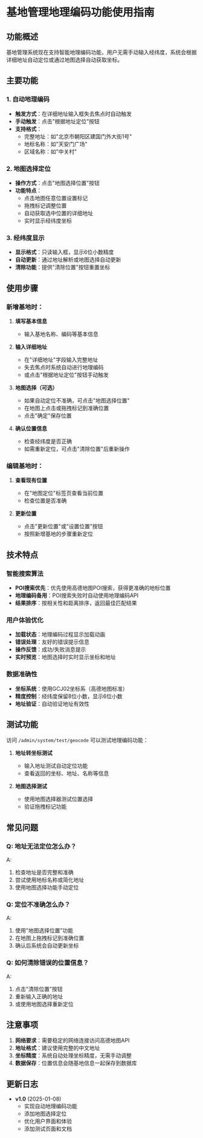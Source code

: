 # 基地管理地理编码功能使用指南

## 功能概述

基地管理系统现在支持智能地理编码功能，用户无需手动输入经纬度，系统会根据详细地址自动定位或通过地图选择自动获取坐标。

## 主要功能

### 1. 自动地理编码
- **触发方式**：在详细地址输入框失去焦点时自动触发
- **手动触发**：点击"根据地址定位"按钮
- **支持格式**：
  - 完整地址：如"北京市朝阳区建国门外大街1号"
  - 地标名称：如"天安门广场"
  - 区域名称：如"中关村"

### 2. 地图选择定位
- **操作方式**：点击"地图选择位置"按钮
- **功能特点**：
  - 点击地图任意位置设置标记
  - 拖拽标记调整位置
  - 自动获取选中位置的详细地址
  - 实时显示经纬度坐标

### 3. 经纬度显示
- **显示格式**：只读输入框，显示6位小数精度
- **自动更新**：通过地址解析或地图选择自动更新
- **清除功能**：提供"清除位置"按钮重置坐标

## 使用步骤

### 新增基地时：

1. **填写基本信息**
   - 输入基地名称、编码等基本信息
   
2. **输入详细地址**
   - 在"详细地址"字段输入完整地址
   - 失去焦点时系统自动进行地理编码
   - 或点击"根据地址定位"按钮手动触发

3. **地图选择（可选）**
   - 如果自动定位不准确，可点击"地图选择位置"
   - 在地图上点击或拖拽标记到准确位置
   - 点击"确定"保存位置

4. **确认位置信息**
   - 检查经纬度是否正确
   - 如需重新定位，可点击"清除位置"后重新操作

### 编辑基地时：

1. **查看现有位置**
   - 在"地图定位"标签页查看当前位置
   - 检查位置是否准确

2. **更新位置**
   - 点击"更新位置"或"设置位置"按钮
   - 按照新增基地的步骤重新定位

## 技术特点

### 智能搜索算法
- **POI搜索优先**：优先使用高德地图POI搜索，获得更准确的地标位置
- **地理编码备用**：POI搜索失败时自动使用地理编码API
- **结果排序**：按相关性和距离排序，返回最佳匹配结果

### 用户体验优化
- **加载状态**：地理编码过程显示加载动画
- **错误处理**：友好的错误提示信息
- **操作反馈**：成功/失败消息提示
- **实时预览**：地图选择时实时显示坐标和地址

### 数据准确性
- **坐标系统**：使用GCJ02坐标系（高德地图标准）
- **精度控制**：经纬度保留8位小数，显示6位小数
- **地址验证**：自动验证地址有效性

## 测试功能

访问 `/admin/system/test/geocode` 可以测试地理编码功能：

1. **地址转坐标测试**
   - 输入地址测试自动定位功能
   - 查看返回的坐标、地址、名称等信息

2. **地图选择测试**
   - 使用地图选择器测试位置选择
   - 验证拖拽标记功能

## 常见问题

### Q: 地址无法定位怎么办？
A: 
1. 检查地址是否完整和准确
2. 尝试使用地标名称或简化地址
3. 使用地图选择功能手动定位

### Q: 定位不准确怎么办？
A:
1. 使用"地图选择位置"功能
2. 在地图上拖拽标记到准确位置
3. 确认后系统会自动更新坐标

### Q: 如何清除错误的位置信息？
A:
1. 点击"清除位置"按钮
2. 重新输入正确的地址
3. 或使用地图选择重新定位

## 注意事项

1. **网络要求**：需要稳定的网络连接访问高德地图API
2. **地址格式**：建议使用完整的中文地址
3. **坐标精度**：系统自动处理坐标精度，无需手动调整
4. **数据保存**：位置信息会随基地信息一起保存到数据库

## 更新日志

- **v1.0** (2025-01-08)
  - 实现自动地理编码功能
  - 添加地图选择定位
  - 优化用户界面和体验
  - 添加测试页面和文档
